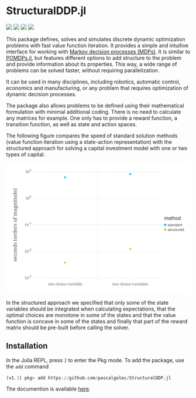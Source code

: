 # StructuralDDP.jl


[![][docs-stable-img]][docs-stable-url] [![][docs-dev-img]][docs-dev-url] [![][travis-img]][travis-url] [![][codecov-img]][codecov-url]


This package defines, solves and simulates discrete dynamic optimization problems with fast value function iteration. It provides a simple and intuitive interface for working with [Markov decision processes (MDPs)](https://en.wikipedia.org/wiki/Markov_decision_process). It is similar to [POMDPs.jl](https://github.com/JuliaPOMDP/POMDPs.jl), but features different options to add structure to the problem and provide information about its properties. This way, a wide range of problems can be solved faster, without requiring parallelization.

It can be used in many disciplines, including robotics, automatic control, economics and manufacturing, or any problem that requires optimization of dynamic decision processes.

The package also allows problems to be defined using their mathematical formulation with minimal additional coding. There is no need to calculate any matrices for example. One only has to provide a reward function, a transition function, as well as state and action spaces.

The following figure compares the speed of standard solution methods (value function iteration using a state-action representation) with the structured approach for solving a capital investment model with one or two types of capital.

![alt text](benchmark/compare.svg "Benchmarking acceleration")

In the structured approach we specified that only some of the state variables should be integrated when calculating expectations, that the optimal choices are monotone in some of the states and that the value function is concave in some of the states and finally that part of the reward matrix should be pre-built before calling the solver.

## Installation

In the Julia REPL, press `]` to enter the Pkg mode. To add the package, use the `add` command

```julia
(v1.1) pkg> add https://github.com/pascalgolec/StructuralDDP.jl
```

The documention is available [here](https://pascalgolec.github.io/StructuralDDP.jl/stable).

[docs-stable-img]: https://img.shields.io/badge/docs-stable-blue.svg
[docs-stable-url]: https://pascalgolec.github.io/StructuralDDP.jl/stable

[docs-dev-img]: https://img.shields.io/badge/docs-dev-blue.svg
[docs-dev-url]: https://pascalgolec.github.io/StructuralDDP.jl/dev

[travis-img]: https://travis-ci.com//pascalgolec/StructuralDDP.jl.svg?branch=master
[travis-url]: https://travis-ci.com/pascalgolec/StructuralDDP.jl

[codecov-img]: https://codecov.io/gh/pascalgolec/StructuralDDP.jl/branch/master/graph/badge.svg
[codecov-url]: https://codecov.io/gh/pascalgolec/StructuralDDP.jl
